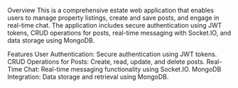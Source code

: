Overview
This is a comprehensive estate web application that enables users to manage property listings, create and save posts, and engage in real-time chat. The application includes secure authentication using JWT tokens, CRUD operations for posts, real-time messaging with Socket.IO, and data storage using MongoDB.

Features
User Authentication: Secure authentication using JWT tokens.
CRUD Operations for Posts: Create, read, update, and delete posts.
Real-Time Chat: Real-time messaging functionality using Socket.IO.
MongoDB Integration: Data storage and retrieval using MongoDB.